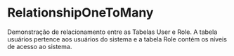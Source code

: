 ﻿# RelationshipOneToMany

 Demonstração de relacionamento entre as Tabelas User e Role. A tabela usuários pertence aos usuários do sistema e a tabela Role contém os níveis de acesso ao sistema.
